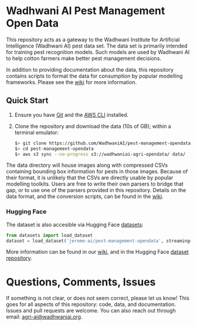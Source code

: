 # Wadhwani AI Pest Management Open Data

This repository acts as a gateway to the Wadhwani Institute for
Artificial Intelligence (Wadhwani AI) pest data set. The data set is
primarily intended for training pest recognition models. Such models
are used by Wadhwani AI to help cotton farmers make better pest
management decisions.

In addition to providing documentation about the data, this repository
contains scripts to format the data for consumption by popular
modelling frameworks. Please see the
[wiki](https://github.com/WadhwaniAI/pest-management-opendata/wiki)
for more information.

## Quick Start

1. Ensure you have [Git](https://git-scm.com/downloads) and the [AWS
   CLI](https://aws.amazon.com/cli/) installed.
2. Clone the repository and download the data (10s of GB); within
   a terminal emulator:

   ```bash
   $> git clone https://github.com/WadhwaniAI/pest-management-opendata.git
   $> cd pest-management-opendata
   $> aws s3 sync --no-progress s3://wadhwaniai-agri-opendata/ data/
   ```

The data directory will house images along with compressed CSVs
containing bounding box information for pests in those images. Because
of their format, it is unlikely that the CSVs are directly usable by
popular modelling toolkits. Users are free to write their own parsers
to bridge that gap, or to use one of the parsers provided in this
repository. Details on the data format, and the conversion scripts,
can be found in the
[wiki](https://github.com/WadhwaniAI/pest-management-opendata/wiki).

### Hugging Face

The dataset is also accesible via Hugging Face
[datasets](https://huggingface.co/docs/datasets):

```python
from datasets import load_dataset
dataset = load_dataset('jerome-ai/pest-management-opendata', streaming=True)
```

More information can be found in our [wiki](https://github.com/WadhwaniAI/pest-management-opendata/wiki/HuggingFace), and in the Hugging Face
[dataset
repository](https://huggingface.co/datasets/jerome-ai/pest-management-opendata).

# Questions, Comments, Issues

If something is not clear, or does not seem correct, please let us
know! This goes for all aspects of this repository: code, data, and
documentation. Issues and pull requests are welcome. You can also
reach out through email:
[agri-ai@wadhwaniai.org](mailto:agri-ai@wadhwaniai.org).
